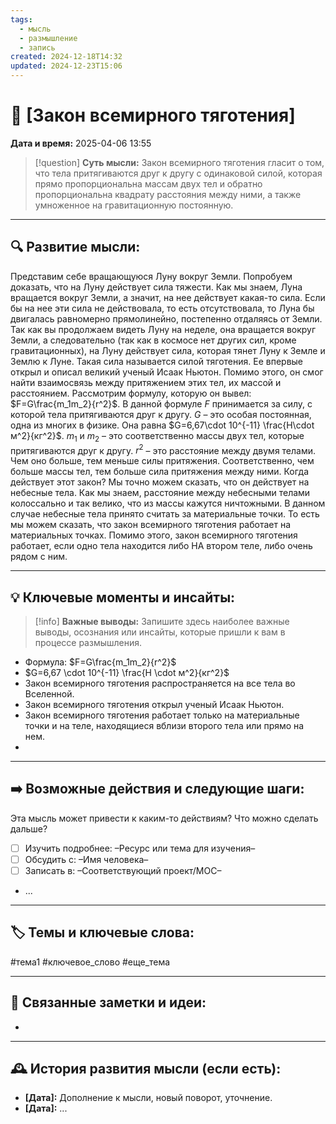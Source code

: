 ```yaml
---
tags:
  - мысль
  - размышление
  - запись
created: 2024-12-18T14:32
updated: 2024-12-23T15:06
---
```


# 💭  [Закон всемирного тяготения]

**Дата и время:** 2025-04-06 13:55

> [!question] **Суть мысли:**
> Закон всемирного тяготения гласит о том, что тела притягиваются друг к другу с одинаковой силой, которая прямо пропорциональна массам двух тел и обратно пропорциональна квадрату расстояния между ними, а также умноженное на гравитационную постоянную.

---

## 🔍 Развитие мысли:

Представим себе вращающуюся Луну вокруг Земли. Попробуем доказать, что на Луну действует сила тяжести. Как мы знаем, Луна вращается вокруг Земли, а значит, на нее действует какая-то сила. Если бы на нее эти сила не действовала, то есть отсутствовала, то Луна бы двигалась равномерно прямолинейно, постепенно отдаляясь от Земли. Так как вы продолжаем видеть Луну на неделе, она вращается вокруг Земли, а следовательно (так как в космосе нет других сил, кроме гравитационных), на Луну действует сила, которая тянет Луну к Земле и Землю к Луне. Такая сила называется силой тяготения. Ее впервые открыл и описал великий ученый Исаак Ньютон. Помимо этого, он смог найти взаимосвязь между притяжением этих тел, их массой и расстоянием. Рассмотрим формулу, которую он вывел: 
$F=G\frac{m_1m_2}{r^2}$.
В данной формуле $F$ принимается за силу, с которой тела притягиваются друг к другу. $G$ – это особая постоянная, одна из многих в физике. Она равна $G=6,67\cdot 10^{-11} \frac{Н\cdot м^2}{кг^2}$. $m_1$ и $m_2$ – это соответственно массы двух тел, которые притягиваются друг к другу. $r^2$ – это расстояние между двумя телами. Чем оно больше, тем меньше силы притяжения. Соответственно, чем больше массы тел, тем больше сила притяжения между ними. 
Когда действует этот закон? Мы точно можем сказать, что он действует на небесные тела. Как мы знаем, расстояние между небесными телами колоссально и так велико, что из массы кажутся ничтожными. В данном случае небесные тела принято считать за материальные точки. То есть мы можем сказать, что закон всемирного тяготения работает на материальных точках.
Помимо этого, закон всемирного тяготения работает, если одно тела находится либо НА втором теле, либо очень рядом с ним.

---

## 💡 Ключевые моменты и инсайты:

> [!info] **Важные выводы:**
> Запишите здесь наиболее важные выводы, осознания или инсайты, которые пришли к вам в процессе размышления.

- Формула: $F=G\frac{m_1m_2}{r^2}$
- $G=6,67 \cdot 10^{-11} \frac{Н \cdot м^2}{кг^2}$
- Закон всемирного тяготения распространяется на все тела во Вселенной.
- Закон всемирного тяготения открыл ученый Исаак Ньютон. 
- Закон всемирного тяготения работает только на материальные точки и на теле, находящиеся вблизи второго тела или прямо на нем. 
- 

---

## ➡️ Возможные действия и следующие шаги:

Эта мысль может привести к каким-то действиям? Что можно сделать дальше?

- [ ] Изучить подробнее: –Ресурс или тема для изучения–
- [ ] Обсудить с: –Имя человека–
- [ ] Записать в: –Соответствующий проект/MOC–
- ...

---

## 🏷️ Темы и ключевые слова:

#тема1 #ключевое_слово #еще_тема

---

## 🔄 Связанные заметки и идеи:

- 

---

## 🕰️ История развития мысли (если есть):

* **[Дата]:**  Дополнение к мысли, новый поворот, уточнение.
* **[Дата]:**  ...